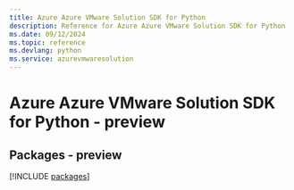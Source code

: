 ```yaml
---
title: Azure Azure VMware Solution SDK for Python
description: Reference for Azure Azure VMware Solution SDK for Python
ms.date: 09/12/2024
ms.topic: reference
ms.devlang: python
ms.service: azurevmwaresolution
---
```

# Azure Azure VMware Solution SDK for Python - preview
## Packages - preview
[!INCLUDE [packages](azure-vmware-solution-index.md)]